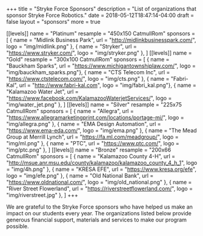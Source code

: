 +++
title = "Stryke Force Sponsors"
description = "List of organizations that sponsor Stryke Force Robotics."
date = 2018-05-12T18:47:14-04:00
draft = false
layout = "sponsors"
more = true

[[levels]]
name = "Platinum"
resample = "450x150 CatmullRom"
sponsors = [
  { name = "Midlink Business Park", url = "http://midlinkbusinesspark.com/", logo = "img/midlink.png" },
  { name = "Stryker", url = "https://www.stryker.com/", logo = "img/stryker.png" },
]
[[levels]]
name = "Gold"
resample = "300x100 CatmullRom"
sponsors = [
  { name = "Bauckham Sparks", url = "https://www.michigantownshiplaw.com/", logo = "img/bauckham_sparks.png"},
  { name = "CTS Telecom Inc", url = "https://www.ctstelecom.com/", logo = "img/cts.png" },
  { name = "Fabri-Kal", url = "http://www.fabri-kal.com", logo = "img/fabri_kal.png"},
  { name = "Kalamazoo Water Jet", url = "https://www.facebook.com/KalamazooWaterjetServices/", logo = "img/water_jet.png" },
]
[[levels]]
name = "Silver"
resample = "225x75 CatmullRom"
sponsors = [
  { name = "Allegra", url = "https://www.allegramarketingprint.com/locations/portage-mi/", logo = "img/allegra.png" },
  { name = "EMA Design Automation", url = "https://www.ema-eda.com/", logo = "img/ema.png" },
  { name = "The Mead Group at Merrill Lynch", url = "https://fa.ml.com/meadgroup/", logo = "img/ml.png" },
  { name = "PTC", url = "https://www.ptc.com/", logo = "img/ptc.png" },
]
[[levels]]
name = "Bronze"
resample = "200x66 CatmullRom"
sponsors = [
  { name = "Kalamazoo County 4-H", url = "http://msue.anr.msu.edu/county/kalamazoo/kalamazoo_county_4_h_1", logo = "img/4h.png" },
  { name = "KRESA EFE", url = "https://www.kresa.org/efe", logo = "img/efe.png" },
  { name = "Old National Bank", url = "https://www.oldnational.com/", logo = "img/old_national.png" },
  { name = "River Street Flowerland", url = "https://riverstreetflowerland.com/", logo = "img/riverstreet.jpg" },
]
+++

We are grateful to the Stryke Force sponsors who have helped us make an impact on our students every year. The organizations listed below provide generous financial support, materials and services to make our program possible.
<!--more-->
